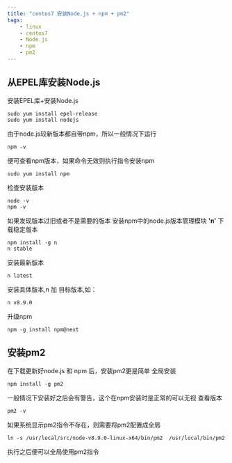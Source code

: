 ```yaml
---
title: "centos7 安装Node.js + npm + pm2"  
tags: 
	- linux
	- centos7
	- Node.js
	- npm
	- pm2
---
```


## 从EPEL库安装Node.js
安装EPEL库+安装Node.js
```
sudo yum install epel-release
sudo yum install nodejs
```
<!-- more -->
由于node.js较新版本都自带npm，所以一般情况下运行
```
npm -v
```
便可查看npm版本，如果命令无效则执行指令安装npm
```
sudo yum install npm
```
检查安装版本
```
node -v
npm -v
```

如果发现版本过旧或者不是需要的版本
安装npm中的node.js版本管理模块 **'n'** 下载稳定版本
```
npm install -g n
n stable
```
安装最新版本  
```
n latest
```
安装具体版本,n 加 目标版本,如：
```
n v8.9.0
```

升级npm
```
npm -g install npm@next
```
## 安装pm2
在下载更新好node.js 和 npm 后，安装pm2更是简单
全局安装
```
npm install -g pm2
```
一般情况下安装好之后会有警告，这个在npm安装时是正常的可以无视
查看版本
```
pm2 -v
```
如果系统显示pm2指令不存在，则需要将pm2配置成全局
```
ln -s /usr/local/src/node-v8.9.0-linux-x64/bin/pm2  /usr/local/bin/pm2
```
执行之后便可以全局使用pm2指令